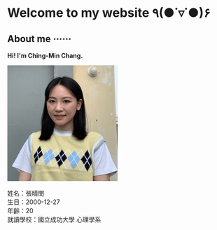 # Welcome to my website ٩(●˙▿˙●)۶ 

## About me ⋯⋯
**Hi! I'm Ching-Min Chang.**

<img src="https://github.com/minmochang/minmochang.github.io/blob/main/image.png?raw=true">

姓名：張晴閔<br>
生日：2000-12-27<br>
年齡：20<br>
就讀學校：國立成功大學 心理學系







